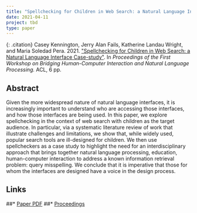 ```yaml
---
title: "Spellchecking for Children in Web Search: a Natural Language Interface Case-study"
date: 2021-04-11
project: tbd
type: paper
---
```

{: .citation}
Casey Kennington, Jerry Alan Fails, Katherine Landau Wright, and Maria Soledad Pera. 2021. ["Spellchecking for Children in Web Search: a Natural Language Interface Case-study"](#).
In <cite>Proceedings of the First Workshop on Bridging Human-Computer Interaction and Natural Language Processing.</cite> ACL, 6 pp.

## Abstract
  Given the more widespread nature of natural language interfaces, it is increasingly important to understand who are accessing those interfaces, and how those interfaces are being used. In this paper, we explore  spellchecking in the context of web search with children as the target audience. In particular, via a systematic literature review of work that illustrate challenges and limitations, we show that, while widely used, popular search tools are ill-designed for children. We then use spellcheckers as a case study to highlight the need for an interdisciplinary approach that brings together natural language processing, education, human-computer interaction to address a known information retrieval problem: query misspelling. We conclude that it is imperative that those for whom the interfaces are designed have a voice in the design process.

## Links
##* [Paper PDF](https://aclanthology.org/2021.hcinlp-1.2.pdf)
##* [Proceedings](https://aclanthology.org/volumes/2021.hcinlp-1/)
